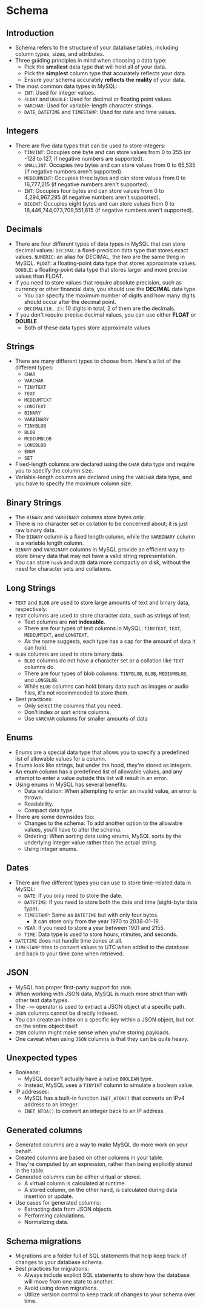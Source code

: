 # Schema

## Introduction

- Schema refers to the structure of your database tables, including column types, sizes, and attributes. 
- Three guiding principles in mind when choosing a data type:
    - Pick the **smallest** data type that will hold all of your data.
    - Pick the **simplest** column type that accurately reflects your data.
    - Ensure your schema accurately **reflects the reality** of your data.
- The most common data types in MySQL:
    - `INT`: Used for integer values.
    - `FLOAT` and `DOUBLE`: Used for decimal or floating point values.
    - `VARCHAR`: Used for variable-length character strings.
    - `DATE`, `DATETIME` and `TIMESTAMP`: Used for date and time values.

## Integers

- There are five data types that can be used to store integers:
    - `TINYINT`: Occupies one byte and can store values from 0 to 255 (or -128 to 127, if negative numbers are supported).
    - `SMALLINT`: Occupies two bytes and can store values from 0 to 65,535 (if negative numbers aren't supported).
    - `MEDIUMNINT`: Occupies three bytes and can store values from 0 to 16,777,215 (if negative numbers aren't supported).
    - `INT`: Occupies four bytes and can store values from 0 to 4,294,967,295 (if negative numbers aren't supported).
    - `BIGINT`: Occupies eight bytes and can store values from 0 to 18,446,744,073,709,551,615 (if negative numbers aren't supported).

## Decimals

- There are four different types of data types in MySQL that can store decimal values:
    `DECIMAL`: a fixed-precision data type that stores exact values.
    `NUMERIC`: an alias for DECIMAL, the two are the same thing in MySQL.
    `FLOAT`: a floating-point data type that stores approximate values.
    `DOUBLE`: a floating-point data type that stores larger and more precise values than FLOAT.
- If you need to store values that require absolute precision, such as currency or other financial data, you should use the **DECIMAL** data type.
    - You can specify the maximum number of digits and how many digits should occur after the decimal point.
    - `DECIMAL(10, 2)`: 10 digits in total, 2 of them are the decimals.
- If you don't require precise decimal values, you can use either **FLOAT** or **DOUBLE**.
    - Both of these data types store approximate values

## Strings

- There are many different types to choose from. Here's a list of the different types:
    - `CHAR`
    - `VARCHAR`
    - `TINYTEXT`
    - `TEXT`
    - `MEDIUMTEXT`
    - `LONGTEXT`
    - `BINARY`
    - `VARBINARY`
    - `TINYBLOB`
    - `BLOB`
    - `MEDIUMBLOB`
    - `LONGBLOB`
    - `ENUM`
    - `SET`
- Fixed-length columns are declared using the `CHAR` data type and require you to specify the column size.
- Variable-length columns are declared using the `VARCHAR` data type, and you have to specify the maximum column size.

## Binary Strings

- The `BINARY` and `VARBINARY` columns store bytes only.
- There is no character set or collation to be concerned about; it is just raw binary data.
- The `BINARY` column is a fixed length column, while the `VARBINARY` column is a variable length column.
- `BINARY` and `VARBINARY` columns in MySQL provide an efficient way to store binary data that may not have a valid string representation.
- You can store `hash` and `UUID` data more compactly on disk, without the need for character sets and collations.

## Long Strings

- `TEXT` and `BLOB` are used to store large amounts of text and binary data, respectively.
- `TEXT` columns are used to store character data, such as strings of text.
    - Text columns are **not indexable**.
    - There are four types of text columns in MySQL: `TINYTEXT`, `TEXT`, `MEDIUMTEXT`, and `LONGTEXT`.
    - As the name suggests, each type has a cap for the amount of data it can hold.
- `BLOB` columns are used to store binary data.
    - `BLOB` columns do not have a character set or a collation like `TEXT` columns do.
    - There are four types of blob columns: `TINYBLOB`, `BLOB`, `MEDIUMBLOB`, and `LONGBLOB`.
    - While `BLOB` columns can hold binary data such as images or audio files, it's not recommended to store them.
- Best practices:
    - Only select the columns that you need.
    - Don't index or sort entire columns.
    - Use `VARCHAR` columns for smaller amounts of data

## Enums

- Enums are a special data type that allows you to specify a predefined list of allowable values for a column.
- Enums look like strings, but under the hood, they're stored as integers.
- An enum column has a predefined list of allowable values, and any attempt to enter a value outside this list will result in an error.
- Using enums in MySQL has several benefits:
    - Data validation: When attempting to enter an invalid value, an error is thrown.
    - Readability.
    - Compact data type.
- There are some downsides too:
    - Changes to the schema: To add another option to the allowable values, you'll have to alter the schema.
    - Ordering: When sorting data using enums, MySQL sorts by the underlying integer value rather than the actual string.
    - Using integer enums.

## Dates

- There are five different types you can use to store time-related data in MySQL:
    - `DATE`: If you only need to store the date.
    - `DATETIME`: If you need to store both the date and time (eight-byte data type).
    - `TIMESTAMP`: Same as `DATETIME` but with only four bytes.
        - It can store only from the year 1970 to 2038-01-19.
    - `YEAR`: If you need to store a year between 1901 and 2155.
    - `TIME`: Data type is used to store hours, minutes, and seconds.
- `DATETIME` does not handle time zones at all.
- `TIMESTAMP` tries to convert values to UTC when added to the database and back to your time zone when retrieved.

## JSON

- MySQL has proper first-party support for `JSON`.
- When working with JSON data, MySQL is much more strict than with other text data types.
- The `->>` operator is used to extract a JSON object at a specific path.
- `JSON` columns cannot be directly indexed.
- You can create an index on a specific key within a JSON object, but not on the entire object itself.
- `JSON` column might make sense when you're storing payloads.
- One caveat when using `JSON` columns is that they can be quite heavy.

## Unexpected types

- Booleans:
    - MySQL doesn't actually have a native `BOOLEAN` type.
    - Instead, MySQL uses a `TINYINT` column to simulate a boolean value.
- IP addresses:
    - MySQL has a built-in function `INET_ATON()` that converts an IPv4 address to an integer.
    - `INET_NTOA()` to convert an integer back to an IP address.

## Generated columns

- Generated columns are a way to make MySQL do more work on your behalf.
- Created columns are based on other columns in your table.
- They're computed by an expression, rather than being explicitly stored in the table.
- Generated columns can be either virtual or stored.
    - A virtual column is calculated at runtime.
    - A stored column, on the other hand, is calculated during data insertion or update.
- Use cases for generated columns:
    - Extracting data from JSON objects.
    - Performing calculations.
    - Normalizing data.

## Schema migrations

- Migrations are a folder full of SQL statements that help keep track of changes to your database schema.
- Best practices for migrations:
    - Always include explicit SQL statements to show how the database will move from one state to another.
    - Avoid using down migrations.
    - Utilize version control to keep track of changes to your schema over time.

